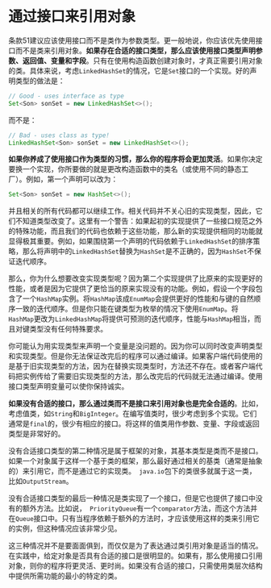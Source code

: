 # 通过接口来引用对象

条款51建议应该使用接口而不是类作为参数类型。更一般地说，你应该优先使用接口而不是类来引用对象。**如果存在合适的接口类型，那么应该使用接口类型声明参数、返回值、变量和字段**。只有在使用构造函数创建对象时，才真正需要引用对象的类。具体来说，考虑`LinkedHashSet`的情况，它是`Set`接口的一个实现。好的声明类型的做法是：

```java
// Good - uses interface as type
Set<Son> sonSet = new LinkedHashSet<>();
```

而不是：

```java
// Bad - uses class as type!
LinkedHashSet<Son> sonSet = new LinkedHashSet<>();
```

**如果你养成了使用接口作为类型的习惯，那么你的程序将会更加灵活**。如果你决定要换一个实现，你所要做的就是更改构造函数中的类名（或使用不同的静态工厂）。例如，第一个声明可以改为：

```java
Set<Son> sonSet = new HashSet<>();
```

并且相关的所有代码都可以继续工作。相关代码并不关心旧的实现类型，因此，它们不知道类型改变了。这里有一个警告：如果起初的实现提供了一些接口规范之外的特殊功能，而且我们的代码也依赖于这些功能，那么新的实现提供相同的功能就显得极其重要。例如，如果围绕第一个声明的代码依赖于`LinkedHashSet`的排序策略，那么将声明中的`LinkedHashSet`替换为`HashSet`是不正确的，因为`HashSet`不保证迭代顺序。

那么，你为什么想要改变实现类型呢？因为第二个实现提供了比原来的实现更好的性能，或者是因为它提供了更恰当的原来实现没有的功能。例如，假设一个字段包含了一个`HashMap`实例。将`HashMap`该成`EnumMap`会提供更好的性能和与键的自然顺序一致的迭代顺序。但是你只能在键类型为枚举的情况下使用`EnumMap`。将`HashMap`更改为`LinkedHashMap`将提供可预测的迭代顺序，性能与`HashMap`相当，而且对键类型没有任何特殊要求。

你可能认为用实现类型来声明一个变量是没问题的。因为你可以同时改变声明类型和实现类型。但是你无法保证改完后的程序可以通过编译。如果客户端代码使用的是基于旧实现类型的方法，因为在替换实现类型时，方法还不存在。或者客户端代码把实例传给了需要旧实现类型的方法，那么改完后的代码就无法通过编译。使用接口类型声明变量可以使你保持诚实。

**如果没有合适的接口，那么通过类而不是接口来引用对象也是完全合适的**。比如，考虑值类，如`String`和`BigInteger`。在编写值类时，很少考虑到多个实现。它们通常是`final`的，很少有相应的接口。将这样的值类用作参数、变量、字段或返回类型是非常好的。

没有合适接口类型的第二种情况是属于框架的对象，其基本类型是类而不是接口。如果一个对象属于这样一个基于类的框架，那么最好通过相关的基类（通常是抽象的）来引用它，而不是通过它的实现类。` java.io`包下的类很多就属于这一类，比如`OutputStream`。

没有合适接口类型的最后一种情况是类实现了一个接口，但是它也提供了接口中没有的额外方法。比如说，`  PriorityQueue `有一个`comparator`方法，而这个方法并在`Queue`接口中。只有当程序依赖于额外的方法时，才应该使用这样的类来引用它的实例，但这种情况应该非常少见。

这三种情况并不是要面面俱到，而仅仅是为了表达通过类引用对象是适当的情况。在实践中，给定对象是否具有合适的接口是很明显的。如果有，那么使用接口引用对象，则你的程序将更灵活、更时尚。如果没有合适的接口，只需使用类层次结构中提供所需功能的最小的特定的类。